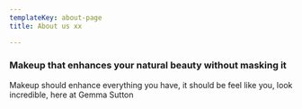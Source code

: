 ```yaml
---
templateKey: about-page
title: About us xx

---
```


### Makeup that enhances your natural beauty without masking it

Makeup should enhance everything you have, it should be feel like you, look incredible, here at Gemma Sutton